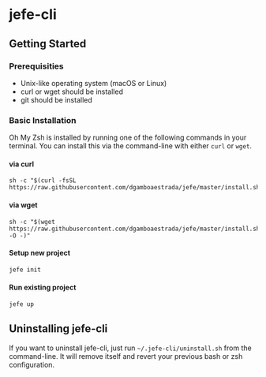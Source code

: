 # jefe-cli

## Getting Started
### Prerequisities
- Unix-like operating system (macOS or Linux)
- curl or wget should be installed
- git should be installed

### Basic Installation
Oh My Zsh is installed by running one of the following commands in your terminal. You can install this via the command-line with either `curl` or `wget`.

#### via curl

```shell
sh -c "$(curl -fsSL https://raw.githubusercontent.com/dgamboaestrada/jefe/master/install.sh)"
```

#### via wget

```shell
sh -c "$(wget https://raw.githubusercontent.com/dgamboaestrada/jefe/master/install.sh -O -)"
```

#### Setup new project
```bash
jefe init
```

#### Run existing project
```bash
jefe up
```

## Uninstalling jefe-cli
If you want to uninstall jefe-cli, just run `~/.jefe-cli/uninstall.sh` from the command-line. It will remove itself and revert your previous bash or zsh configuration.
